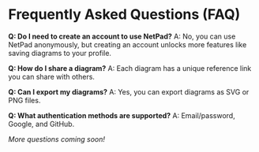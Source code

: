 # Frequently Asked Questions (FAQ)

**Q: Do I need to create an account to use NetPad?**
A: No, you can use NetPad anonymously, but creating an account unlocks more features like saving diagrams to your profile.

**Q: How do I share a diagram?**
A: Each diagram has a unique reference link you can share with others.

**Q: Can I export my diagrams?**
A: Yes, you can export diagrams as SVG or PNG files.

**Q: What authentication methods are supported?**
A: Email/password, Google, and GitHub.

*More questions coming soon!* 